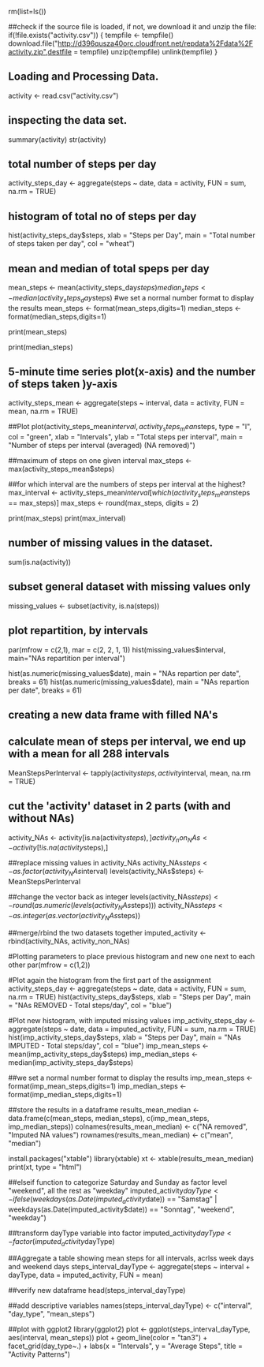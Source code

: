 rm(list=ls())
 
##check if the source file is loaded, if not, we download it and unzip the file:
if(!file.exists("activity.csv")) {
  tempfile <- tempfile()
  download.file("http://d396qusza40orc.cloudfront.net/repdata%2Fdata%2Factivity.zip",destfile = tempfile)
  unzip(tempfile)
  unlink(tempfile)
}

## Loading and Processing Data. 
activity <- read.csv("activity.csv")

## inspecting the data set. 
summary(activity)
str(activity)

## total number of steps per day
activity_steps_day <- aggregate(steps ~ date, data = activity, FUN = sum, na.rm = TRUE)

## histogram of total no of steps per day
hist(activity_steps_day$steps, xlab = "Steps per Day", main = "Total number of steps taken per day", col = "wheat")

## mean and median of total speps per day
mean_steps <- mean(activity_steps_day$steps)
median_steps <- median(activity_steps_day$steps)
#we set a normal number format to display the results
mean_steps <- format(mean_steps,digits=1)
median_steps <- format(median_steps,digits=1)

print(mean_steps)

print(median_steps)

## 5-minute time series plot(x-axis) and the number of steps taken )y-axis
activity_steps_mean <- aggregate(steps ~ interval, data = activity, FUN = mean, na.rm = TRUE)

##Plot
plot(activity_steps_mean$interval, activity_steps_mean$steps, type = "l", col = "green", xlab = "Intervals", ylab = "Total steps per interval", main = "Number of steps per interval (averaged) (NA removed)")

##maximum of steps on one given interval
max_steps <-max(activity_steps_mean$steps)

##for which interval are the numbers of steps per interval at the highest?
max_interval <- activity_steps_mean$interval[which(activity_steps_mean$steps == max_steps)]
max_steps <- round(max_steps, digits = 2)

print(max_steps)
print(max_interval)

## number of missing values in the dataset.
sum(is.na(activity))

## subset general dataset with missing values only
missing_values <- subset(activity, is.na(steps))

## plot repartition, by intervals
par(mfrow = c(2,1), mar = c(2, 2, 1, 1))
hist(missing_values$interval, main="NAs repartition per interval")

hist(as.numeric(missing_values$date), main = "NAs repartion per date", breaks = 61)
hist(as.numeric(missing_values$date), main = "NAs repartion per date", breaks = 61)

## creating a new data frame with filled NA's

## calculate mean of steps per interval, we end up with a mean for all 288 intervals
MeanStepsPerInterval <- tapply(activity$steps, activity$interval, mean, na.rm = TRUE)

## cut the 'activity' dataset in 2 parts (with and without NAs)
activity_NAs <- activity[is.na(activity$steps),]
activity_non_NAs <- activity[!is.na(activity$steps),]

##replace missing values in activity_NAs
activity_NAs$steps <- as.factor(activity_NAs$interval)
levels(activity_NAs$steps) <- MeanStepsPerInterval

##change the vector back as integer
levels(activity_NAs$steps) <- round(as.numeric(levels(activity_NAs$steps)))
activity_NAs$steps <- as.integer(as.vector(activity_NAs$steps))

##merge/rbind the two datasets together
imputed_activity <- rbind(activity_NAs, activity_non_NAs)

#Plotting parameters to place previous histogram and new one next to each other
par(mfrow = c(1,2))

#Plot again the histogram from the first part of the assignment
activity_steps_day <- aggregate(steps ~ date, data = activity, FUN = sum, na.rm = TRUE)
hist(activity_steps_day$steps, xlab = "Steps per Day", main = "NAs REMOVED - Total steps/day", col = "blue")

#Plot new histogram, with imputed missing values
imp_activity_steps_day <- aggregate(steps ~ date, data = imputed_activity, FUN = sum, na.rm = TRUE)
hist(imp_activity_steps_day$steps, xlab = "Steps per Day", main = "NAs IMPUTED - Total steps/day", col = "blue")
imp_mean_steps <- mean(imp_activity_steps_day$steps)
imp_median_steps <- median(imp_activity_steps_day$steps)

##we set a normal number format to display the results
imp_mean_steps <- format(imp_mean_steps,digits=1)
imp_median_steps <- format(imp_median_steps,digits=1)

##store the results in a dataframe
results_mean_median <- data.frame(c(mean_steps, median_steps), c(imp_mean_steps, imp_median_steps))
colnames(results_mean_median) <- c("NA removed", "Imputed NA values")
rownames(results_mean_median) <- c("mean", "median")


install.packages("xtable")
library(xtable)
xt <- xtable(results_mean_median)
print(xt, type  = "html")

##elseif function to categorize Saturday and Sunday as factor level "weekend", all the rest as "weekday"
imputed_activity$dayType <- ifelse(weekdays(as.Date(imputed_activity$date)) == "Samstag" | weekdays(as.Date(imputed_activity$date)) == "Sonntag", "weekend", "weekday")

##transform dayType variable into factor
imputed_activity$dayType <- factor(imputed_activity$dayType)

##Aggregate a table showing mean steps for all intervals, acrlss week days and weekend days
steps_interval_dayType <- aggregate(steps ~ interval + dayType, data = imputed_activity, FUN = mean)

##verify new dataframe 
head(steps_interval_dayType)

##add descriptive variables
names(steps_interval_dayType) <- c("interval", "day_type", "mean_steps")

##plot with ggplot2
library(ggplot2)
plot <- ggplot(steps_interval_dayType, aes(interval, mean_steps))
plot + geom_line(color = "tan3") + facet_grid(day_type~.) + labs(x = "Intervals", y = "Average Steps", title = "Activity Patterns")